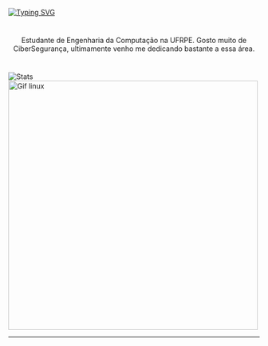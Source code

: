 [![Typing SVG](https://readme-typing-svg.demolab.com?font=Fira+Code&pause=1000&color=EFF727&width=435&lines=Hello%2C+i'am+Adielson+%F0%9F%91%8B)](https://git.io/typing-svg)


#
<p align="center">Estudante de Engenharia da Computação na UFRPE. Gosto muito de CiberSegurança, ultimamente venho me dedicando bastante a essa área.

#

![Stats](https://github-readme-stats.vercel.app/api?username=Adielson-Cordeiro&theme=highcontrast&show_icons=truelocale=pt-br) <img align="center" alt="Gif linux" src="https://media.tenor.com/dHk-LfzHrtwAAAAi/linux-computer.gif" width=500px height=auto>

---
